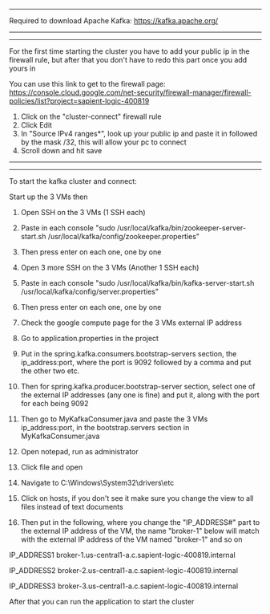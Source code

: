 ---------------------------------------------------------------------------------------------------------
Required to download Apache Kafka:
https://kafka.apache.org/

---------------------------------------------------------------------------------------------------------
---------------------------------------------------------------------------------------------------------
For the first time starting the cluster you have to add your public ip in the firewall rule,
but after that you don't have to redo this part once you add yours in

You can use this link to get to the firewall page:
https://console.cloud.google.com/net-security/firewall-manager/firewall-policies/list?project=sapient-logic-400819

1. Click on the "cluster-connect" firewall rule
2. Click Edit
3. In "Source IPv4 ranges*", look up your public ip and paste it in followed by the mask /32, this will allow your pc to connect
4. Scroll down and hit save
---------------------------------------------------------------------------------------------------------
---------------------------------------------------------------------------------------------------------
To start the kafka cluster and connect:

Start up the 3 VMs then
1. Open SSH on the 3 VMs (1 SSH each)
2. Paste in each console
   "sudo /usr/local/kafka/bin/zookeeper-server-start.sh /usr/local/kafka/config/zookeeper.properties"
3. Then press enter on each one, one by one


4. Open 3 more SSH on the 3 VMs (Another 1 SSH each)
5. Paste in each console
   "sudo /usr/local/kafka/bin/kafka-server-start.sh /usr/local/kafka/config/server.properties"
6. Then press enter on each one, one by one


7. Check the google compute page for the 3 VMs external IP address
8. Go to application.properties in the project
9. Put in the spring.kafka.consumers.bootstrap-servers section, the ip_address:port, where the port is 9092
   followed by a comma and put the other two etc.
10. Then for spring.kafka.producer.bootstrap-server section, select one of the external IP addresses (any one is fine)
    and put it, along with the port for each being 9092
11. Then go to MyKafkaConsumer.java and paste the 3 VMs ip_address:port, in the bootstrap.servers section in
    MyKafkaConsumer.java


12. Open notepad, run as administrator
13. Click file and open
14. Navigate to C:\Windows\System32\drivers\etc
15. Click on hosts, if you don't see it make sure you change the view to all files instead of text documents
16. Then put in the following, where you change the "IP_ADDRESS#" part to the external IP address of the VM,
    the name "broker-1" below will match with the external IP address of the VM named "broker-1" and so on

IP_ADDRESS1 broker-1.us-central1-a.c.sapient-logic-400819.internal

IP_ADDRESS2 broker-2.us-central1-a.c.sapient-logic-400819.internal

IP_ADDRESS3 broker-3.us-central1-a.c.sapient-logic-400819.internal


After that you can run the application to start the cluster
